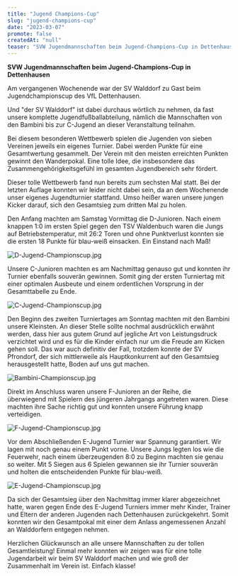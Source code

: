 ```yaml
---
title: "Jugend Champions-Cup"
slug: "jugend-champions-cup"
date: "2023-03-07"
promote: false
createdAt: "null"
teaser: "SVW Jugendmannschaften beim Jugend-Champions-Cup in Dettenhausen"
---
```

**SVW Jugendmannschaften beim Jugend-Champions-Cup in Dettenhausen**

Am vergangenen Wochenende war der SV Walddorf zu Gast beim Jugendchampionscup des VfL Dettenhausen.

Und "der SV Walddorf" ist dabei durchaus wörtlich zu nehmen, da fast unsere komplette Jugendfußballabteilung, nämlich die Mannschaften von den Bambini bis zur C-Jugend an dieser Veranstaltung teilnahm.

Bei diesem besonderen Wettbewerb spielen die Jugenden von sieben Vereinen jeweils ein eigenes Turnier. Dabei werden Punkte für eine Gesamtwertung gesammelt. Der Verein mit den meisten erreichten Punkten gewinnt den Wanderpokal. Eine tolle Idee, die insbesondere das Zusammengehörigkeitsgefühl im gesamten Jugendbereich sehr fördert.

Dieser tolle Wettbewerb fand nun bereits zum sechsten Mal statt. Bei der letzten Auflage konnten wir leider nicht dabei sein, da an dem Wochenende unser eigenes Jugendturnier stattfand. Umso heißer waren unsere jungen Kicker darauf, sich den Gesamtsieg zum dritten Mal zu holen.

Den Anfang machten am Samstag Vormittag die D-Junioren. Nach einem knappen 1:0 im ersten Spiel gegen den TSV Waldenbuch waren die Jungs auf Betriebstemperatur, mit 26:2 Toren und ohne Punktverlust konnten sie die ersten 18 Punkte für blau-weiß einsacken. Ein Einstand nach Maß!

![D-Jugend-Championscup.jpg](/uploads/1_D_Jugend_Championscup_c9bb5a0e12.jpg)

Unsere C-Junioren machten es am Nachmittag genauso gut und konnten ihr Turnier ebenfalls souverän gewinnen. Somit ging der ersten Turniertag mit einer optimalen Ausbeute und einem ordentlichen Vorsprung in der Gesamttabelle zu Ende.

![C-Jugend-Championscup.jpg](/uploads/2_C_Jugend_Championscup_1e39d153e5.jpg)

Den Beginn des zweiten Turniertages am Sonntag machten mit den Bambini unsere Kleinsten. An dieser Stelle sollte nochmal ausdrücklich erwähnt werden, dass hier aus gutem Grund auf jegliche Art von Leistungsdruck verzichtet wird und es für die Kinder einfach nur um die Freude am Kicken gehen soll. Das war auch definitiv der Fall, trotzdem konnte der SV Pfrondorf, der sich mittlerweile als Hauptkonkurrent auf den Gesamtsieg herausgestellt hatte, Boden auf uns gut machen.

![Bambini-Championscup.jpg](/uploads/3_Bambini_Championscup_316613bee7.jpg)

Direkt im Anschluss waren unsere F-Junioren an der Reihe, die überwiegend mit Spielern des jüngeren Jahrgangs angetreten waren. Diese machten ihre Sache richtig gut und konnten unsere Führung knapp verteidigen.

![F-Jugend-Championscup.jpg](/uploads/4_F_Jugend_Championscup_0e008a5711.jpg)

Vor dem Abschließenden E-Jugend Turnier war Spannung garantiert. Wir lagen mit noch genau einem Punkt vorne. Unsere Jungs legten los wie die Feuerwehr, nach einem überzeugenden 8:0 zu Beginn machten sie genau so weiter. Mit 5 Siegen aus 6 Spielen gewannen sie ihr Turnier souverän und holten die entscheidenden Punkte für blau-weiß.

![E-Jugend-Championscup.jpg](/uploads/5_E_Jugend_Championscup_a59e75276b.jpg)

Da sich der Gesamtsieg über den Nachmittag immer klarer abgezeichnet hatte, waren gegen Ende des E-Jugend Turniers immer mehr Kinder, Trainer und Eltern der anderen Jugenden nach Dettenhausen zurückgekehrt. Somit konnten wir den Gesamtpokal mit einer dem Anlass angemessenen Anzahl an Walddorfern entgegen nehmen.

Herzlichen Glückwunsch an alle unsere Mannschaften zu der tollen Gesamtleistung! Einmal mehr konnten wir zeigen was für eine tolle Jugendarbeit wir beim SV Walddorf machen und wie groß der Zusammenhalt im Verein ist. Einfach klasse!
